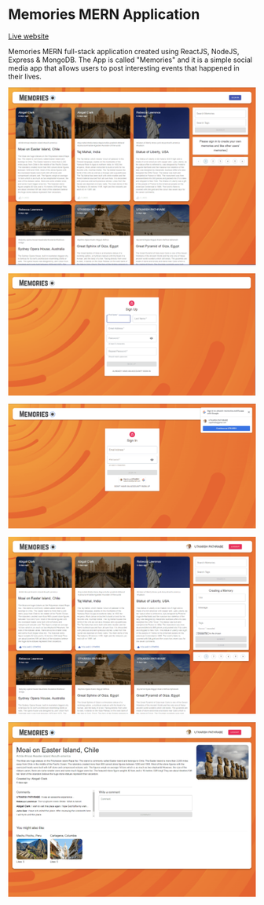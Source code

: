 Memories MERN Application
=========================  

[Live website](https://utkarsh-memories.netlify.app/)

Memories MERN full-stack application created using ReactJS, NodeJS, Express & MongoDB.  The App is called "Memories" and it is a simple social media app that allows users to post interesting events that happened in their lives.  

![Main Page without Sign-In](./assets/main_page.png)  

![User Sign-Up](./assets/sign_up_page.png)  

![User Sign-In](./assets/sign_in_page.png)  

![Signed In User's Main Page](./assets/main_page_signed_in.png)  

![Post Details Page](./assets/post_details_page.png)  
